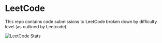 # LeetCode
This repo contains code submissions to LeetCode broken down by difficulty level (as outlined by Leetcode).

![LeetCode Stats](https://leetcard.jacoblin.cool/DeepDiveSecurity?theme=dark&font=Average%20Sans)
